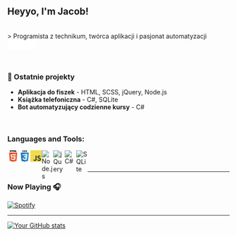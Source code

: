 ## Heyyo, I'm Jacob!
<br>
> Programista z technikum, twórca aplikacji i pasjonat automatyzacji
<br>
<a href="https://twój-link-do-strony.com" target="_blank"><img align="left" alt="twoja-strona" width="22px" src="https://github.com/Aakarsh-B/trying-repos/blob/master/www.svg" /></a>
<a href="https://linkedin.com/in/twoje-linkedin" target="_blank"><img align="left" alt="LinkedIn" width="22px" src="https://github.com/Aakarsh-B/trying-repos/blob/master/linkedin.svg" /></a>
<a href="https://instagram.com/twoje-instagram" target="_blank"><img align="left" alt="Instagram" width="22px" src="https://github.com/Aakarsh-B/trying-repos/blob/master/insta.svg" /></a>

<br />
<br />
<br />

### 📕 Ostatnie projekty

<!-- PROJECT-LIST:START -->
- **Aplikacja do fiszek** - HTML, SCSS, jQuery, Node.js
- **Książka telefoniczna** - C#, SQLite
- **Bot automatyzujący codzienne kursy** - C#
<!-- PROJECT-LIST:END -->

<br />

### Languages and Tools:

<a href="https://www.w3.org/html/" target="_blank"><img align="left" alt="HTML5" width="26px" src="https://raw.githubusercontent.com/github/explore/80688e429a7d4ef2fca1e82350fe8e3517d3494d/topics/html/html.png" /></a>
<a href="https://www.w3schools.com/css/" target="_blank"><img align="left" alt="CSS3" width="26px" src="https://raw.githubusercontent.com/github/explore/80688e429a7d4ef2fca1e82350fe8e3517d3494d/topics/css/css.png" /></a>
<a href="https://www.javascript.com/" target="_blank"><img align="left" alt="JavaScript" width="26px" src="https://raw.githubusercontent.com/github/explore/80688e429a7d4ef2fca1e82350fe8e3517d3494d/topics/javascript/javascript.png" /></a>
<a href="https://nodejs.org/" target="_blank"><img align="left" alt="Node.js" width="26px" src="https://github.com/Aakarsh-B/trying-repos/blob/master/nodejs.svg?raw=true" /></a>
<a href="https://jquery.com/" target="_blank"><img align="left" alt="jQuery" width="26px" src="https://github.com/Aakarsh-B/trying-repos/blob/master/jquery.svg" /></a>
<a href="https://docs.microsoft.com/en-us/dotnet/csharp/" target="_blank"><img align="left" alt="C#" width="26px" src="https://github.com/Aakarsh-B/trying-repos/blob/master/csharp.png" /></a>
<a href="https://sqlite.org/" target="_blank"><img align="left" alt="SQLite" width="26px" src="https://github.com/Aakarsh-B/trying-repos/blob/master/sqlite.png" /></a>

<br />
<br />

---

### Now Playing 🎧

[![Spotify](https://github-readme-remake.vercel.app/api/spotify)](https://open.spotify.com/user/your_spotify_username)

---

[![Your GitHub stats](https://github-readme-stats.vercel.app/api?username=twoj-username&include_all_commits=true&count_private=true&show_icons=true&line_height=20&title_color=FFFFFF&icon_color=FFFFFF&text_color=FFFFFF&bg_color=0D1117)](https://github.com/anuraghazra/github-readme-stats)
